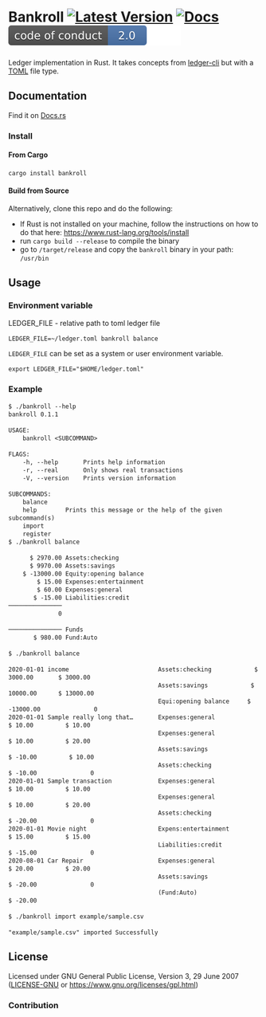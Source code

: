 # Bankroll [![Latest Version]][crates.io] [![Docs]][docs.rs] [![Conduct svg]][Code of Conduct]


[Latest Version]: https://img.shields.io/crates/v/bankroll.svg
[crates.io]: https://crates.io/crates/bankroll
[Docs]: https://docs.rs/bankroll/badge.svg
[docs.rs]: https://docs.rs/bankroll
[Conduct svg]: code-of-conduct.svg
[Code of Conduct]: CODE_OF_CONDUCT.md

Ledger implementation in Rust. It takes concepts from [ledger-cli](https://www.ledger-cli.org/) but with a [TOML](https://toml.io) file type.

## Documentation

Find it on [Docs.rs](https://docs.rs/bankroll)

### Install

#### From Cargo 

`cargo install bankroll`

#### Build from Source

Alternatively, clone this repo and do the following:

- If Rust is not installed on your machine, follow the instructions on how to do that here: https://www.rust-lang.org/tools/install
- run `cargo build --release` to compile the binary
- go to `/target/release` and copy the `bankroll` binary in your path: `/usr/bin`

## Usage

### Environment variable

LEDGER_FILE - relative path to toml ledger file

```
LEDGER_FILE=~/ledger.toml bankroll balance
```

`LEDGER_FILE` can be set as a system or user environment variable.

```
export LEDGER_FILE="$HOME/ledger.toml"
```

### Example
```
$ ./bankroll --help
bankroll 0.1.1

USAGE:
    bankroll <SUBCOMMAND>

FLAGS:
    -h, --help       Prints help information
    -r, --real       Only shows real transactions
    -V, --version    Prints version information

SUBCOMMANDS:
    balance     
    help        Prints this message or the help of the given subcommand(s)
    import      
    register    
$ ./bankroll balance

      $ 2970.00 Assets:checking
      $ 9970.00 Assets:savings
    $ -13000.00 Equity:opening balance
        $ 15.00 Expenses:entertainment
        $ 60.00 Expenses:general
       $ -15.00 Liabilities:credit
─────────────── 
              0

─────────────── Funds
       $ 980.00 Fund:Auto

$ ./bankroll balance

2020-01-01 income                         Assets:checking            $ 3000.00       $ 3000.00
                                          Assets:savings            $ 10000.00      $ 13000.00
                                          Equi:opening balance     $ -13000.00               0
2020-01-01 Sample really long that…       Expenses:general             $ 10.00         $ 10.00
                                          Expenses:general             $ 10.00         $ 20.00
                                          Assets:savings              $ -10.00         $ 10.00
                                          Assets:checking             $ -10.00               0
2020-01-01 Sample transaction             Expenses:general             $ 10.00         $ 10.00
                                          Expenses:general             $ 10.00         $ 20.00
                                          Assets:checking             $ -20.00               0
2020-01-01 Movie night                    Expens:entertainment         $ 15.00         $ 15.00
                                          Liabilities:credit          $ -15.00               0
2020-08-01 Car Repair                     Expenses:general             $ 20.00         $ 20.00
                                          Assets:savings              $ -20.00               0
                                          (Fund:Auto)                 $ -20.00

$ ./bankroll import example/sample.csv

"example/sample.csv" imported Successfully

```

## License

Licensed under GNU General Public License, Version 3, 29 June 2007 ([LICENSE-GNU](LICENSE) or <https://www.gnu.org/licenses/gpl.html>)

### Contribution
